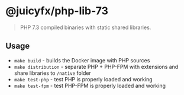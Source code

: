 # @juicyfx/php-lib-73

> PHP 7.3 compiled binaries with static shared libraries. 

## Usage

- `make build` - builds the Docker image with PHP sources
- `make distribution` - separate PHP + PHP-FPM with extensions and share libraries to `/native` folder
- `make test-php` - test PHP is properly loaded and working
- `make test-fpm` - test PHP-FPM is properly loaded and working

